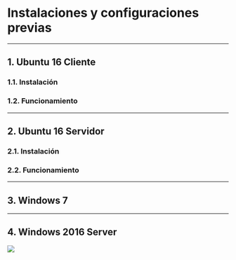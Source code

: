
# Instalaciones y configuraciones previas

---

## 1. Ubuntu 16 Cliente

### 1.1. Instalación



### 1.2. Funcionamiento



---

## 2. Ubuntu 16 Servidor

### 2.1. Instalación



### 2.2. Funcionamiento



---

## 3. Windows 7



---

## 4. Windows 2016 Server



![](./images/.png)
